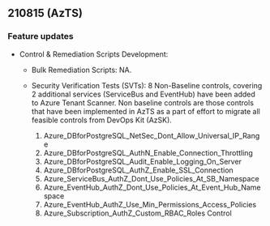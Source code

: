 ## 210815 (AzTS)

### Feature updates

* Control & Remediation Scripts Development:
    * Bulk Remediation Scripts:
        NA.

    * Security Verification Tests (SVTs):
    8 Non-Baseline controls, covering 2 additional services (ServiceBus and EventHub) have been added to Azure Tenant Scanner. Non baseline controls are those controls that have been implemented in AzTS as a part of effort to migrate all feasible controls from DevOps Kit (AzSK). 
        1.  Azure_DBforPostgreSQL_NetSec_Dont_Allow_Universal_IP_Range
        2.  Azure_DBforPostgreSQL_AuthN_Enable_Connection_Throttling
        3.  Azure_DBforPostgreSQL_Audit_Enable_Logging_On_Server
        4.  Azure_DBforPostgreSQL_AuthZ_Enable_SSL_Connection
        5.  Azure_ServiceBus_AuthZ_Dont_Use_Policies_At_SB_Namespace
        6.  Azure_EventHub_AuthZ_Dont_Use_Policies_At_Event_Hub_Namespace
        7.  Azure_EventHub_AuthZ_Use_Min_Permissions_Access_Policies
        8.  Azure_Subscription_AuthZ_Custom_RBAC_Roles Control

